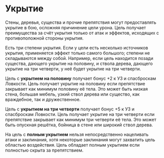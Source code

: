 # Укрытие

Стены, деревья, существа и прочие препятствия могут предоставлять укрытие в бою, осложняя причинение цели урона. Цель получает преимущества за счёт укрытия только от атак и эффектов, исходящих с противоположной стороны укрытия.

Есть три степени укрытия. Если у цели есть несколько источников укрытия, применяется эффект только самого большого; степени не складываются между собой. Например, если цель находится позади существа, дающего укрытие на половину, и ствола дерева, дающего укрытие на три четверти, у неё будет укрытие на три четверти.

Цель с **укрытием на половину** получает бонус +2 к УЗ и спасброскам Ловкости. Цель получает укрытие на половину если препятствие закрывает как минимум половину её тела. Это может быть низкая стена, большая мебель, узкий ствол дерева или существо, как враждебное, так и дружественное.

Цель с **укрытием на три четверти** получает бонус +5 к УЗ и спасброскам Ловкости. Цель получает укрытие на три четверти если препятствие закрывает как минимум три четверти её тела. Это может быть опускная решётка, бойница в стене или широкий ствол дерева.

На цель с **полным укрытием** нельзя непосредственно нацеливать атаки и заклинания, хотя некоторые заклинания могут захватить цель областью воздействия. Цель обладает полным укрытием если полностью скрыта за препятствием.